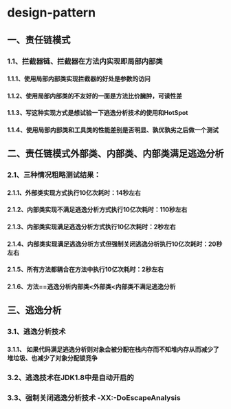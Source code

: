 # design-pattern
## 一、责任链模式
###  1.1、拦截器链、拦截器在方法内实现即局部内部类
#### 1.1.1、使用局部内部类实现拦截器的好处是参数的访问
#### 1.1.2、使用局部内部类的不友好的一面是方法比价臃肿，可读性差
#### 1.1.3、写这种实现方式是想试验一下逃逸分析技术的使用和HotSpot
#### 1.1.4、使用局部内部类和工具类的性能差别是否明显、孰优孰劣之后做一个测试

## 二、责任链模式外部类、内部类、内部类满足逃逸分析
### 2.1、三种情况粗略测试结果：
#### 2.1.1、外部类实现方式执行10亿次耗时：14秒左右
#### 2.1.2、内部类实现不满足逃逸分析方式执行10亿次耗时：110秒左右
#### 2.1.3、内部类实现满足逃逸分析方式执行10亿次耗时：2秒左右
#### 2.1.4、内部类实现满足逃逸分析方式但强制关闭逃逸分析执行10亿次耗时：20秒左右
#### 2.1.5、所有方法都耦合在方法中执行10亿次耗时：2秒左右
#### 2.1.6、方法==逃逸分析内部类<外部类<内部类不满足逃逸分析

## 三、逃逸分析
### 3.1、逃逸分析技术
#### 3.1.1、 如果代码满足逃逸分析则对象会被分配在栈内存而不知堆内存从而减少了堆垃圾、也减少了对象分配锁竞争
### 3.2、逃逸技术在JDK1.8中是自动开启的
### 3.3、强制关闭逃逸分析技术 -XX:-DoEscapeAnalysis


